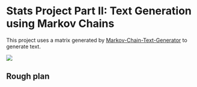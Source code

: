 Stats Project Part II: Text Generation using Markov Chains
============================
This project uses a matrix generated by [Markov-Chain-Text-Generator](https://github.com/bepissbepisss/Markov-Chain-Text-Generator) to generate text.

<img src="https://media3.giphy.com/media/7x3PHPSMXSONHFuOK4/giphy.gif?cid=6c09b95295yultse256r48opo703yu1qs79k85dt4tamaxee&ep=v1_gifs_search&rid=giphy.gif&ct=g"/>

Rough plan 
------

